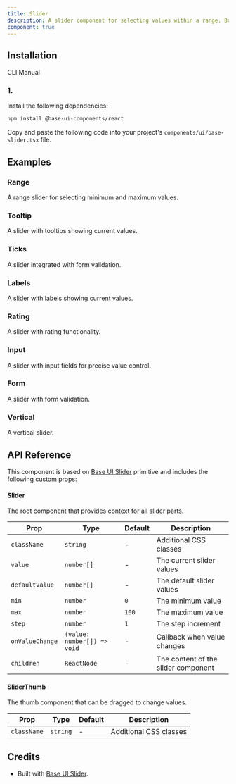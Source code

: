 ```yaml
---
title: Slider
description: A slider component for selecting values within a range. Built on top of Base UI Slider component.
component: true
---
```


## Installation

CLI
Manual

### 1.

Install the following dependencies:

```bash
npm install @base-ui-components/react
```

Copy and paste the following code into your project's `components/ui/base-slider.tsx` file.

## Examples

### Range

A range slider for selecting minimum and maximum values.

### Tooltip

A slider with tooltips showing current values.

### Ticks

A slider integrated with form validation.

### Labels

A slider with labels showing current values.

### Rating

A slider with rating functionality.

### Input

A slider with input fields for precise value control.

### Form

A slider with form validation.

### Vertical

A vertical slider.

## API Reference

This component is based on [Base UI Slider](https://base-ui.com/react/components/slider) primitive and includes the following custom props:

#### Slider

The root component that provides context for all slider parts.

| Prop            | Type                        | Default | Description                         |
| --------------- | --------------------------- | ------- | ----------------------------------- |
| `className`     | `string`                    | -       | Additional CSS classes              |
| `value`         | `number[]`                  | -       | The current slider values           |
| `defaultValue`  | `number[]`                  | -       | The default slider values           |
| `min`           | `number`                    | `0`     | The minimum value                   |
| `max`           | `number`                    | `100`   | The maximum value                   |
| `step`          | `number`                    | `1`     | The step increment                  |
| `onValueChange` | `(value: number[]) => void` | -       | Callback when value changes         |
| `children`      | `ReactNode`                 | -       | The content of the slider component |

#### SliderThumb

The thumb component that can be dragged to change values.

| Prop        | Type     | Default | Description            |
| ----------- | -------- | ------- | ---------------------- |
| `className` | `string` | -       | Additional CSS classes |

## Credits

- Built with [Base UI Slider](https://base-ui.com/react/components/slider).
